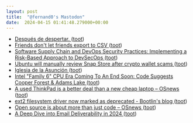 ```yaml
---
layout: post
title:  "@fernand0's Mastodon"
date:  2024-04-15 01:41:48.279000+00:00
---
```

*  [Después de despertar. ](https://avecesunafoto.wordpress.com/2024/04/14/despues-de-despertar) ([toot](https://mastodon.social/@fernand0/112272690923357524))
*  [Friends don't let friends export to CSV ](https://kaveland.no/friends-dont-let-friends-export-to-csv.htm) ([toot](https://mastodon.social/@fernand0/112272600609526189))
*  [Software Supply Chain and DevOps Security Practices: Implementing a Risk-Based Approach to DevSecOps ](https://csrc.nist.gov/pubs/pd/2022/11/09/implementing-a-riskbased-approach-to-devsecops/fina) ([toot](https://mastodon.social/@fernand0/112270679994125568))
*  [Ubuntu will manually review Snap Store after crypto wallet scams ](https://arstechnica.com/information-technology/2024/03/ubuntu-will-manually-review-snap-store-after-crypto-wallet-scams) ([toot](https://mastodon.social/@fernand0/112270422068439216))
*  [Iglesia de la Asunción ](https://www.flickr.com/photos/fernand0/53623759567) ([toot](https://mastodon.social/@fernand0/112270183541566883))
*  [Intel "Family 6" CPU Era Coming To An End Soon: Code Suggests Cooper Forest & Adams Lake ](https://www.phoronix.com/news/Intel-CPU-Family-6-Endin) ([toot](https://mastodon.social/@fernand0/112270182366312011))
*  [A used ThinkPad is a better deal than a new cheap laptop  –  OSnews ](https://www.osnews.com/story/138939/a-used-thinkpad-is-a-better-deal-than-a-new-cheap-laptop) ([toot](https://mastodon.social/@fernand0/112269973888928267))
*  [ext2 filesystem driver now marked as deprecated - Bootlin's blog ](https://bootlin.com/blog/ext2-filesystem-driver-now-marked-as-deprecated) ([toot](https://mastodon.social/@fernand0/112269369464123689))
*  [Open source is about more than just code  –  OSnews ](https://www.osnews.com/story/139070/open-source-is-about-more-than-just-code) ([toot](https://mastodon.social/@fernand0/112269094294077691))
*  [A Deep Dive into Email Deliverability in 2024 ](https://www.xomedia.io/blog/a-deep-dive-into-email-deliverability) ([toot](https://mastodon.social/@fernand0/112268796332023038))
